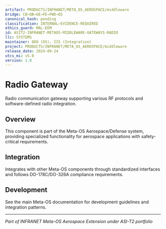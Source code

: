 ```yaml
---
artifact: PRODUCTS/INFRANET/META_OS_AEROSPACE/middleware
bridge: CB→QB→UE→FE→FWD→QS
canonical_hash: pending
classification: INTERNAL–EVIDENCE-REQUIRED
ethics_guard: MAL-EEM
id: ASIT2-INFRANET-METAOS-MIDDLEWARE-GATEWAYS-RADIO
llc: SYSTEMS
maintainer: OOO (OS), IIS (Integration)
project: PRODUCTS/INFRANET/META_OS_AEROSPACE/middleware
release_date: 2024-09-24
utcs_mi: v5.0
version: 1.0
---
```


# Radio Gateway

Radio communication gateway supporting various RF protocols and software-defined radio integration.

## Overview

This component is part of the Meta-OS Aerospace/Defense system, providing specialized functionality for aerospace applications with safety-critical requirements.

## Integration

Integrates with other Meta-OS components through standardized interfaces and follows DO-178C/DO-326A compliance requirements.

## Development

See the main Meta-OS documentation for development guidelines and integration patterns.

---

*Part of INFRANET Meta-OS Aerospace Extension under ASI-T2 portfolio*